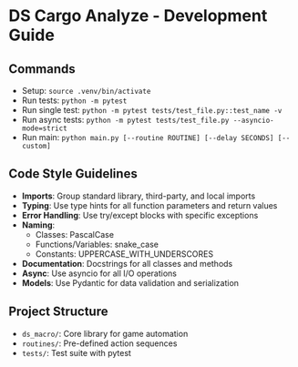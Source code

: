 # DS Cargo Analyze - Development Guide

## Commands
- Setup: `source .venv/bin/activate`
- Run tests: `python -m pytest`
- Run single test: `python -m pytest tests/test_file.py::test_name -v`
- Run async tests: `python -m pytest tests/test_file.py --asyncio-mode=strict`
- Run main: `python main.py [--routine ROUTINE] [--delay SECONDS] [--custom]`

## Code Style Guidelines
- **Imports**: Group standard library, third-party, and local imports
- **Typing**: Use type hints for all function parameters and return values
- **Error Handling**: Use try/except blocks with specific exceptions
- **Naming**:
  - Classes: PascalCase
  - Functions/Variables: snake_case
  - Constants: UPPERCASE_WITH_UNDERSCORES
- **Documentation**: Docstrings for all classes and methods
- **Async**: Use asyncio for all I/O operations
- **Models**: Use Pydantic for data validation and serialization

## Project Structure
- `ds_macro/`: Core library for game automation
- `routines/`: Pre-defined action sequences
- `tests/`: Test suite with pytest